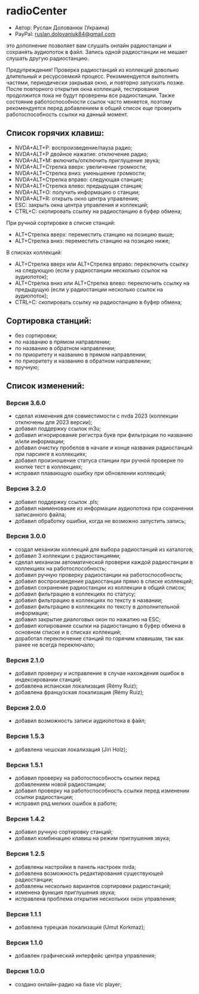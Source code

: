 # radioCenter

* Автор: Руслан Долованюк (Украина)
* PayPal: ruslan.dolovaniuk84@gmail.com

это дополнение позволяет вам слушать онлайн радиостанции и сохранять аудиопоток в файл.
Запись одной радиостанции не мешает слушать другую радиостанцию.

Предупреждения!
Проверка радиостанций из коллекций довольно длительный и ресурсоемкий процесс.
Рекоммендуется выполнять частями, периодически закрывая окно, и повторно запускать позже.
После повторного открытия окна коллекций, тестирование продолжится пока не будут проверены все радиостанции.
Также состояние работоспособности ссылок часто меняется, поэтому рекомендуется перед добавлением в общий список еще проверить работоспособность ссылки на данный момент.


## Список горячих клавиш:
* NVDA+ALT+P: воспроизведение/пауза радио;
* NVDA+ALT+P двойное нажатие: отключение радио;
* NVDA+ALT+M: включить/отключить приглушение звука;
* NVDA+ALT+Стрелка вверх: увеличение громкости;
* NVDA+ALT+Стрелка вниз: уменьшение громкости;
* NVDA+ALT+Стрелка вправо: следующая станция;
* NVDA+ALT+Стрелка влево: предыдущая станция;
* NVDA+ALT+O: получить информацию о станции;
* NVDA+ALT+R: открыть окно центра управления;
* ESC: закрыть окна центра управления и коллекций;
* CTRL+C: скопировать ссылку на радиостанцию в буфер обмена;

При ручной сортировке в списке станций:
* ALT+Стрелка вверх: переместить станцию на позицию выше;
* ALT+Стрелка вниз: переместить станцию на позицию ниже;

В списках коллекций:
* ALT+Стрелка вверх или ALT+Стрелка вправо: переключить ссылку на следующую (если у радиостанции несколько ссылок на аудиопоток);
* ALT+Стрелка вниз или ALT+Стрелка влево: переключить ссылку на предыдущую (если у радиостанции несколько ссылок на аудиопоток);
* CTRL+C: скопировать ссылку на радиостанцию в буфер обмена;

## Сортировка станций:
* без сортировки;
* по названию в прямом направлении;
* по названию в обратном направлении;
* по приоритету и названию в прямом направлении;
* по приоритету и названию в обратном направлении;
* вручную;

## Список изменений:
### Версия 3.6.0
* сделал изменения для совместимости с nvda 2023 (коллекции отключены для 2023 версии);
* добавил поддержку ссылок m3u;
* добавил игнорирование регистра букв при фильтрации по названию и/или информации;
* добавил очистку пробелов в начале и конце названия радиостанций при парсинге в коллекциях;
* добавил произношение статуса станции при ручной проверке по кнопке тест в коллекциях;
* исправил плавающую ошибку при обновлении коллекций;

### Версия 3.2.0
* добавил поддержку ссылок .pls;
* добавил наименование из информации аудиопотока при сохранении записанного файла;
* добавил обработку ошибки, когда не возможно запустить запись;

### Версия 3.0.0
* создал механизм коллекций для выбора радиостанций из каталогов;
* добавил 3 коллекции с радиостанциями;
* сделал механизм автоматической проверки каждой радиостанции в коллекциях на работоспособность;
* добавил ручную проверку радиостанции на работоспособность;
* добавил воспроизведение радиостанции прямо в списке коллекций;
* добавил сохранение радиостанции из коллекции в общий список;
* добавил фильтрацию в коллекциях по статусу;
* добавил фильтрацию в коллекциях по тексту в названии;
* добавил фильтрацию в коллекциях по тексту в дополнительной информации;
* добавил закрытие диалоговых окон по нажатию на ESC;
* добавил копирование ссылки на радиостанцию в буфер обмена в основном списке и в списках коллекций;
* доработал переключение станций по горячим клавишам, так как ранее не всегда переключало;

### Версия 2.1.0
* добавил проверку и исправление в случае нахождения ошибок в индексировании станций;
* добавлена испанская локализация (Rémy Ruiz);
* добавлена французская локализация (Rémy Ruiz);

### Версия 2.0.0
* добавил возможность записи аудиопотока в файл;

### Версия 1.5.3
* добавлена чешская локализация (Jiri Holz);

### Версия 1.5.1
* добавил проверку на работоспособность ссылки перед добавлением новой радиостанции;
* добавил проверку на работоспособность ссылки перед изменении ссылки радиостанции;
* исправил ряд мелких ошибок в работе;

### Версия 1.4.2
* добавил ручную сортировку станций;
* добавил комбинацию клавиш на режим приглушения звука;

### Версия 1.2.5
* добавлены настройки в панель настроек nvda;
* добавлена возможность редактирования существующей радиостанции;
* добавлены несколько вариантов сортировки радиостанций;
* изменена функция приглушения звука;
* исправлена проблема открытия нескольких окон управления;

### Версия 1.1.1
* добавлена турецкая локализация (Umut Korkmaz);

### Версия 1.1.0
* добавлен графический интерфейс центра управления;

### Версия 1.0.0
* создано онлайн-радио на базе vlc player;
